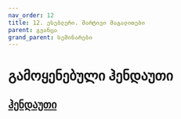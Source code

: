 ```yaml
---
nav_order: 12
title: 12. ესებლერი. მარტივი მაგალითები
parent: გვანცა
grand_parent: სემინარები
---
```


# გამოყენებული ჰენდაუთი

## [ჰენდაუთი](https://github.com/freeuni-paradigms/freeuni-paradigms.github.io/blob/master/content/handouts/asm_basics2.pdf)